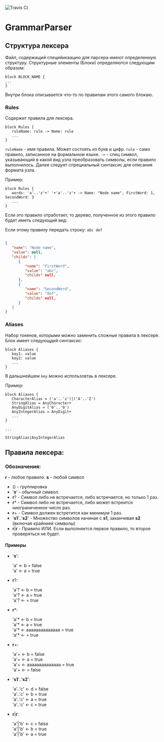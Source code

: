 ![Travis CI](https://travis-ci.org/LastSprint/GrammarParser.svg?branch=master)
# GrammarParser

## Структура лексера

Файл, содержащий специйикаацию для парсера имеют определенную структуру.
Структурные элементы (Блоки) определяются следующим образом:

```
block BLOCK_NAME {
...
}
```

Внутри блока описывается что-то по правилам этого самого блокаю.

### Rules 

Содержит правила для лексера.

```
block Rules {
   ruleName: rule -> Name: rule
   ...
}
```

`ruleName` - имя правила. Может состоять из букв и цифр.
`rule` - само правило, записанное на формальном языке.
`->` - спец символ, указывающий в какой вид узла преобразовать символы, если правило выполнилось. Далее следует спрециальный синтаксис для описания формата узла.

Пример:

```
block Rules {
   words: 'a'..'z'+' '+'a'..'z'+ -> Name: "Node name", FirstWord: 1, SecondWord: 3 
   ...
}
```

Если это правило отработает, то дерево, полученное из этого правило будет иметь следующий вид:

Если этому правилу передать строку: `abc def`

```JSON

{
   "name": "Node name",
   "value": null,
   "childs": [
      {
         "name": "FirstWord",
         "value": "abc",
         "childs" null,
      },
      {
         "name": "SecondWord",
         "value": "def",
         "childs" null,
      }
   ]
}

```

### Aliases

Набор токенов, которыми можно заменить сложные правила в лексере.
Блок имеет следующдий синтаксис:

```
block Aliases {
   key1: value
   key2: value
   ...
}
```

В дальшнейшем `key` можно использовтаь в лексере.

Пример:
```
block Aliases {
   CharacterAlias = ('a'..'z')|('A'..'Z')
   StringAlias = AnyCharacter+
   AnyDigitAlias = ('0'..'9')
   AnyIntegerAlias = AnyDigit+
   ...
}

...

StringAlias|AnyIntegerAlias

```

## Правила лексера:
### Обозначения:
**r** - любое правило.
**s** - любой символ

- () - группировка
- '**s**' - обычный символ.
- **r**? - Символ либо не встречается, либо встречается, но только 1 раз.
- **r**\* - Символ либо не встречается, либо может встреится ниограниченное число раз.
- **r**+ - Символ должен встретится как минимум 1 раз.
- '**s1**'..'**s2**' - Множество символов начиная с **s1**, заканчивая **s2** (включая крайнией символы)
- **r**|**r** - Правило ИЛИ. Если выполняется первое правило, то второе проверяться не будет.

#### Примеры

- '**s**':

   'a' <- b = false  
   'a' <- a = true
  
- **r**?:

   'a'? <- b = true  
   'a'? <- a = true  
   'a'? <- = true
  
- **r**\*:

   'a'* <- b = true  
   'a'* <- a = true  
   'a'* <- aaaaaaaaaaaaaa = true  
   'a'* <- = true
  
- **r**+:

   'a'+ <- b = false  
   'a'+ <- a = true  
   'a'+ <- aaaaaaaaaaaaaa = true  
   'a'+ <- = false
  
- '**s1**'..'**s2**':

   'a'..'c' <- d = false  
   'a'..'c' <- b = true  
   'a'..'c' <- a = true  
   'a'..'c' <- c = true
  
- **r**|**r**:

   'a'|'b' <- c = false  
   'a'|'b' <- b = true  
   'a'|'b' <- a = true
